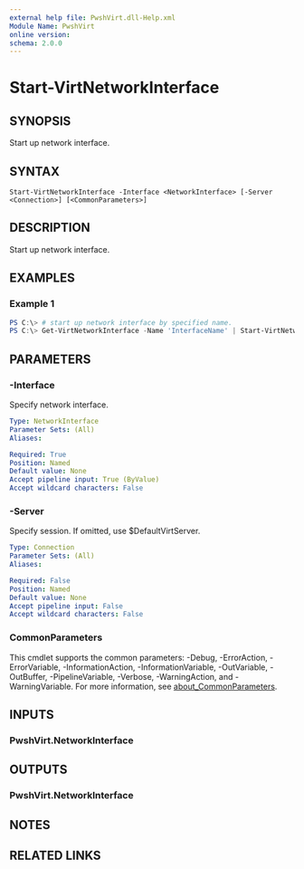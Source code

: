 ```yaml
---
external help file: PwshVirt.dll-Help.xml
Module Name: PwshVirt
online version:
schema: 2.0.0
---
```


# Start-VirtNetworkInterface

## SYNOPSIS
Start up network interface.

## SYNTAX

```
Start-VirtNetworkInterface -Interface <NetworkInterface> [-Server <Connection>] [<CommonParameters>]
```

## DESCRIPTION
Start up network interface.

## EXAMPLES

### Example 1
```powershell
PS C:\> # start up network interface by specified name.
PS C:\> Get-VirtNetworkInterface -Name 'InterfaceName' | Start-VirtNetworkInterface
```

## PARAMETERS

### -Interface
Specify network interface.

```yaml
Type: NetworkInterface
Parameter Sets: (All)
Aliases:

Required: True
Position: Named
Default value: None
Accept pipeline input: True (ByValue)
Accept wildcard characters: False
```

### -Server
Specify session.
If omitted, use $DefaultVirtServer.

```yaml
Type: Connection
Parameter Sets: (All)
Aliases:

Required: False
Position: Named
Default value: None
Accept pipeline input: False
Accept wildcard characters: False
```

### CommonParameters
This cmdlet supports the common parameters: -Debug, -ErrorAction, -ErrorVariable, -InformationAction, -InformationVariable, -OutVariable, -OutBuffer, -PipelineVariable, -Verbose, -WarningAction, and -WarningVariable. For more information, see [about_CommonParameters](http://go.microsoft.com/fwlink/?LinkID=113216).

## INPUTS

### PwshVirt.NetworkInterface

## OUTPUTS

### PwshVirt.NetworkInterface

## NOTES

## RELATED LINKS
